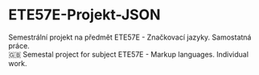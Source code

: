 # ETE57E-Projekt-JSON
Semestrální projekt na předmět ETE57E - Značkovací jazyky. Samostatná práce.\
:uk: Semestal project for subject ETE57E - Markup languages. Individual work.
